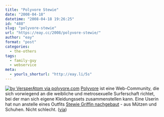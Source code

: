 ```yaml
---
title: "Polyvore Stewie"
date: "2008-04-18"
datetime: "2008-04-18 19:26:25"
id: "488"
slug: "polyvore-stewie"
url: "https://eay.cc/2008/polyvore-stewie/"
author: "eay"
format: "post"
categories:
  - the-others
tags:
  - family-guy
  - webservice
meta:
  - yourls_shorturl: "http://eay.li/5s"
---
```


[![](/uploads/2008/polyvorestewie.jpg "by VersperAtom via polyvore.com")](http://www.polyvore.com/cgi/set?.mid=embed&id=297185) [Polyvore](http://www.polyvore.com/) ist eine Web-Community, die sich vorwiegend an die weibliche und metrosexuelle Surferschaft richtet, bei der man sich eigene Kleidungssets zusammenstellen kann. Eine Userin hat nun anstelle eines Outfits [Stewie Griffin nachgebaut](http://www.polyvore.com/cgi/set?.mid=embed&id=297185) - aus Mützen und Schuhen. Nicht schlecht. ([via](http://limpi.tumblr.com/post/31558348))
